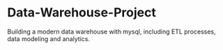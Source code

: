 # Data-Warehouse-Project
Building a modern data warehouse with mysql, including ETL processes, data modeling and analytics.
